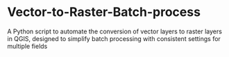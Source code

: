 # Vector-to-Raster-Batch-process
A Python script to automate the conversion of vector layers to raster layers in QGIS, designed to simplify batch processing with consistent settings for multiple fields
